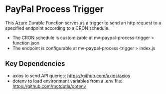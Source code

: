 # PayPal Process Trigger

This Azure Durable Function serves as a trigger to send an http request to a specified endpoint according to a CRON schedule.

* The CRON schedule is customizable at mv-paypal-process-trigger > function.json
* The endpoint is configurable at mv-paypal-process-trigger > index.js

## Key Dependencies

* axios to send API queries: <https://github.com/axios/axios>
* dotenv to load environment variables from a .env file: <https://github.com/motdotla/dotenv>
